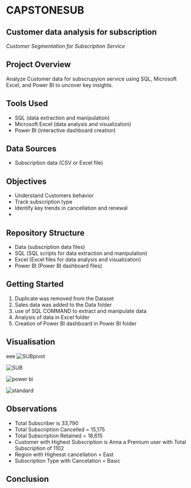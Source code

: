 # CAPSTONESUB
## Customer data analysis for subscription 
*Customer Segmentation for Subscription Service*

## Project Overview

Analyze Customer data for subscrupyion service using SQL, Microsoft Excel, and Power BI to uncover key insights.

## Tools Used

* SQL (data extraction and manipulation)
* Microsoft Excel (data analysis and visualization)
* Power BI (interactive dashboard creation)

## Data Sources

* Subscription data (CSV or Excel file)

## Objectives

* Understand Customers behavior
* Track subscription type
* Identify key trends in cancellation and renewal
* 
## Repository Structure

* Data (subscription data files)
* SQL (SQL scripts for data extraction and manipulation)
* Excel (Excel files for data analysis and visualization)
* Power BI (Power BI dashboard files)

## Getting Started
1. Duplicate was removed from the Dataset 
2. Sales data was added to the Data folder
3. use of SQL COMMAND  to extract and manipulate data
4. Analysis of data in Excel folder
5. Creation of Power BI dashboard in Power BI folder

## Visualisation
eee
![SUBpivot](https://github.com/user-attachments/assets/16a0b6c8-6eb6-4ae4-ae09-a73cf07e7850)

![SUB](https://github.com/user-attachments/assets/cd1faa9d-2fa3-4758-a467-6ed0471b672c)

![power bi](https://github.com/user-attachments/assets/63aa3a06-e704-4a7a-83c5-bdf7e9460cb0)

![standard](https://github.com/user-attachments/assets/6ca719d2-c0e1-4b16-90cc-cd88440fe835)

## Observations
- Total Subscriber is 33,790
- Total Subscription Cancelled = 15,175
- Total Subscription Retained = 18,615
- Customer with Highest Subscription is Anna a Premium user  with Total Subscription of 1102
- Region with Highesst cancellation = East
- Subscription Type with Cancelation = Basic


## Conclusion
